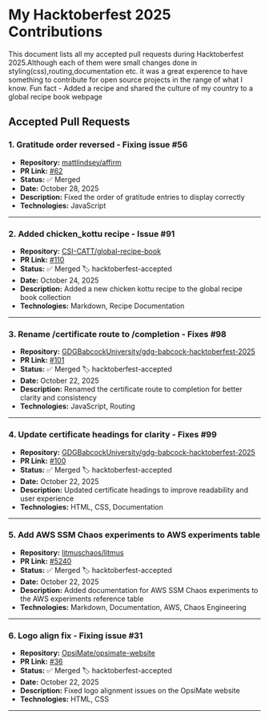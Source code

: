 # My Hacktoberfest 2025 Contributions

This document lists all my accepted pull requests during Hacktoberfest 2025.Although each of them were small changes done in styling(css),routing,documentation etc. it was a great experence to have something to contribute for open source projects  in the range of what I know.
Fun fact - Added a recipe and shared the culture of my country to a global recipe book webpage

## Accepted Pull Requests

### 1. Gratitude order reversed - Fixing issue #56
- **Repository:** [mattlindsey/affirm](https://github.com/mattlindsey/affirm)
- **PR Link:** [#62](https://github.com/mattlindsey/affirm/pull/62)
- **Status:** ✅ Merged
- **Date:** October 28, 2025
- **Description:** Fixed the order of gratitude entries to display correctly
- **Technologies:** JavaScript

---

### 2. Added chicken_kottu recipe - Issue #91
- **Repository:** [CSI-CATT/global-recipe-book](https://github.com/CSI-CATT/global-recipe-book)
- **PR Link:** [#110](https://github.com/CSI-CATT/global-recipe-book/pull/110)
- **Status:** ✅ Merged 🏷️ hacktoberfest-accepted
- **Date:** October 24, 2025
- **Description:** Added a new chicken kottu recipe to the global recipe book collection
- **Technologies:** Markdown, Recipe Documentation

---

### 3. Rename /certificate route to /completion - Fixes #98
- **Repository:** [GDGBabcockUniversity/gdg-babcock-hacktoberfest-2025](https://github.com/GDGBabcockUniversity/gdg-babcock-hacktoberfest-2025)
- **PR Link:** [#101](https://github.com/GDGBabcockUniversity/gdg-babcock-hacktoberfest-2025/pull/101)
- **Status:** ✅ Merged 🏷️ hacktoberfest-accepted
- **Date:** October 22, 2025
- **Description:** Renamed the certificate route to completion for better clarity and consistency
- **Technologies:** JavaScript, Routing

---

### 4. Update certificate headings for clarity - Fixes #99
- **Repository:** [GDGBabcockUniversity/gdg-babcock-hacktoberfest-2025](https://github.com/GDGBabcockUniversity/gdg-babcock-hacktoberfest-2025)
- **PR Link:** [#100](https://github.com/GDGBabcockUniversity/gdg-babcock-hacktoberfest-2025/pull/100)
- **Status:** ✅ Merged 🏷️ hacktoberfest-accepted
- **Date:** October 22, 2025
- **Description:** Updated certificate headings to improve readability and user experience
- **Technologies:** HTML, CSS, Documentation

---

### 5. Add AWS SSM Chaos experiments to AWS experiments table
- **Repository:** [litmuschaos/litmus](https://github.com/litmuschaos/litmus)
- **PR Link:** [#5240](https://github.com/litmuschaos/litmus/pull/5240)
- **Status:** ✅ Merged 🏷️ hacktoberfest-accepted
- **Date:** October 22, 2025
- **Description:** Added documentation for AWS SSM Chaos experiments to the AWS experiments reference table
- **Technologies:** Markdown, Documentation, AWS, Chaos Engineering

---

### 6. Logo align fix - Fixing issue #31
- **Repository:** [OpsiMate/opsimate-website](https://github.com/OpsiMate/opsimate-website)
- **PR Link:** [#36](https://github.com/OpsiMate/opsimate-website/pull/36)
- **Status:** ✅ Merged 🏷️ hacktoberfest-accepted
- **Date:** October 22, 2025
- **Description:** Fixed logo alignment issues on the OpsiMate website
- **Technologies:** HTML, CSS

---

